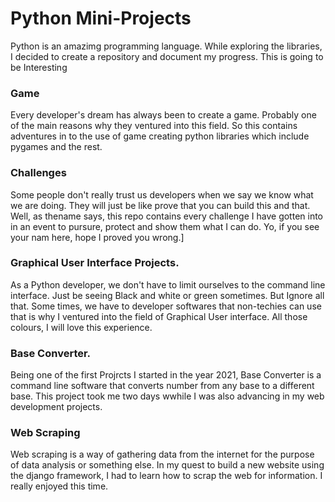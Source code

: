 # Python Mini-Projects
Python is an amazimg programming language. While exploring the libraries, I decided to create a repository and document my progress. This is going to be Interesting

### Game 
Every developer's dream has always been to create a game. Probably one of the main reasons why they ventured into this field. So this contains adventures in to the use of game creating python libraries which include pygames and the rest.

### Challenges
Some people don't really trust us developers when we say we know what we are doing. They will just be like prove that you can build this and that. Well, as thename says, this repo contains every challenge I have gotten into in an event to pursure, protect and show them what I can do. Yo, if you see your nam here, hope I proved you wrong.]

### Graphical User Interface Projects.
As a Python developer, we don't have to limit ourselves to the command line interface. Just be seeing Black and white or green sometimes. But Ignore all that. Some times, we have to developer softwares that non-techies can use that is why I ventured into the field of Graphical User interface. All those colours, I will love this experience.

### Base Converter. 
Being one of the first Projrcts I started in the year 2021, Base Converter is a command line software that converts number from any base to a different base. This project took me two days wwhile I was also advancing in my web development projects.

### Web Scraping
Web scraping is a way of gathering data from the internet for the purpose of data analysis or something else. In my quest to build a new website using the django framework, I had to learn how to scrap the web for information. I really enjoyed this time.
